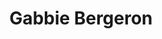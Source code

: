 ---
title: Gabbie Bergeron
position: High School Researcher
layout: default
contact:
publications: 
image: /images/user-icon.svg
group: hs
year-start: 2009
year-end:
---